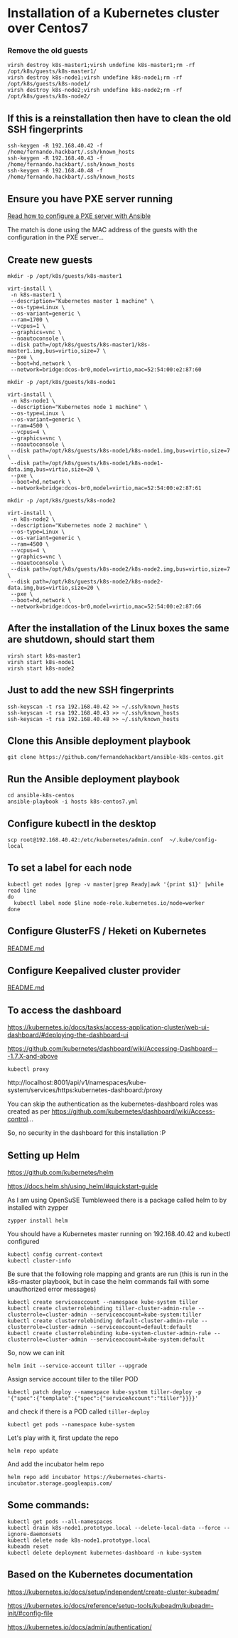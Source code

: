 # Installation of a Kubernetes cluster over Centos7 

### Remove the old guests
```
virsh destroy k8s-master1;virsh undefine k8s-master1;rm -rf /opt/k8s/guests/k8s-master1/
virsh destroy k8s-node1;virsh undefine k8s-node1;rm -rf /opt/k8s/guests/k8s-node1/
virsh destroy k8s-node2;virsh undefine k8s-node2;rm -rf /opt/k8s/guests/k8s-node2/
```

## If this is a reinstallation then have to clean the old SSH fingerprints
```
ssh-keygen -R 192.168.40.42 -f /home/fernando.hackbart/.ssh/known_hosts
ssh-keygen -R 192.168.40.43 -f /home/fernando.hackbart/.ssh/known_hosts
ssh-keygen -R 192.168.40.48 -f /home/fernando.hackbart/.ssh/known_hosts
```

## Ensure you have PXE server running

[Read how to configure a PXE server with Ansible](https://github.com/fernandohackbart/ansible-pxe-centos)

The match is done using the MAC address of the guests with the configuration in the PXE server...

## Create new guests
```
mkdir -p /opt/k8s/guests/k8s-master1

virt-install \
 -n k8s-master1 \
 --description="Kubernetes master 1 machine" \
 --os-type=Linux \
 --os-variant=generic \
 --ram=1700 \
 --vcpus=1 \
 --graphics=vnc \
 --noautoconsole \
 --disk path=/opt/k8s/guests/k8s-master1/k8s-master1.img,bus=virtio,size=7 \
 --pxe \
 --boot=hd,network \
 --network=bridge:dcos-br0,model=virtio,mac=52:54:00:e2:87:60

mkdir -p /opt/k8s/guests/k8s-node1

virt-install \
 -n k8s-node1 \
 --description="Kubernetes node 1 machine" \
 --os-type=Linux \
 --os-variant=generic \
 --ram=4500 \
 --vcpus=4 \
 --graphics=vnc \
 --noautoconsole \
 --disk path=/opt/k8s/guests/k8s-node1/k8s-node1.img,bus=virtio,size=7 \
 --disk path=/opt/k8s/guests/k8s-node1/k8s-node1-data.img,bus=virtio,size=20 \
 --pxe \
 --boot=hd,network \
 --network=bridge:dcos-br0,model=virtio,mac=52:54:00:e2:87:61

mkdir -p /opt/k8s/guests/k8s-node2

virt-install \
 -n k8s-node2 \
 --description="Kubernetes node 2 machine" \
 --os-type=Linux \
 --os-variant=generic \
 --ram=4500 \
 --vcpus=4 \
 --graphics=vnc \
 --noautoconsole \
 --disk path=/opt/k8s/guests/k8s-node2/k8s-node2.img,bus=virtio,size=7 \
 --disk path=/opt/k8s/guests/k8s-node2/k8s-node2-data.img,bus=virtio,size=20 \
 --pxe \
 --boot=hd,network \
 --network=bridge:dcos-br0,model=virtio,mac=52:54:00:e2:87:66
```

## After the installation of the Linux boxes the same are shutdown, should start them
```
virsh start k8s-master1
virsh start k8s-node1
virsh start k8s-node2
```


## Just to add the new SSH fingerprints
```
ssh-keyscan -t rsa 192.168.40.42 >> ~/.ssh/known_hosts
ssh-keyscan -t rsa 192.168.40.43 >> ~/.ssh/known_hosts
ssh-keyscan -t rsa 192.168.40.48 >> ~/.ssh/known_hosts
```

## Clone this Ansible deployment playbook
```
git clone https://github.com/fernandohackbart/ansible-k8s-centos.git
```

## Run the Ansible deployment playbook
```
cd ansible-k8s-centos
ansible-playbook -i hosts k8s-centos7.yml
```

## Configure kubectl in the desktop
```
scp root@192.168.40.42:/etc/kubernetes/admin.conf  ~/.kube/config-local
```

## To set a label for each node
```
kubectl get nodes |grep -v master|grep Ready|awk '{print $1}' |while read line
do 
  kubectl label node $line node-role.kubernetes.io/node=worker
done
```

## Configure GlusterFS / Heketi on Kubernetes

[README.md](https://github.com/fernandohackbart/ansible-k8s-centos/blob/master/roles/k8s-gluster-configure/README.md)

## Configure Keepalived cluster provider

[README.md](https://github.com/fernandohackbart/ansible-k8s-centos/blob/master/roles/k8s-keepalived-configure/README.md)



## To access the dashboard
https://kubernetes.io/docs/tasks/access-application-cluster/web-ui-dashboard/#deploying-the-dashboard-ui

https://github.com/kubernetes/dashboard/wiki/Accessing-Dashboard---1.7.X-and-above


```
kubectl proxy
```

http://localhost:8001/api/v1/namespaces/kube-system/services/https:kubernetes-dashboard:/proxy

You can skip the authentication as the kubernetes-dashboard roles was created as per https://github.com/kubernetes/dashboard/wiki/Access-control...

So, no security in the dashboard for this installation :P

## Setting up Helm

https://github.com/kubernetes/helm

https://docs.helm.sh/using_helm/#quickstart-guide

As I am using OpenSuSE Tumbleweed there is a package called helm to by installed with zypper
```
zypper install helm
```

You should have a Kubernetes master running on 192.168.40.42 and kubectl configured
```
kubectl config current-context
kubectl cluster-info
```

Be sure that the following role mapping and grants are run  (this is run in the k8s-master playbook, but in case the helm commands fail with some unauthorized error messages)
```
kubectl create serviceaccount --namespace kube-system tiller
kubectl create clusterrolebinding tiller-cluster-admin-rule --clusterrole=cluster-admin --serviceaccount=kube-system:tiller
kubectl create clusterrolebinding default-cluster-admin-rule --clusterrole=cluster-admin --serviceaccount=default:default
kubectl create clusterrolebinding kube-system-cluster-admin-rule --clusterrole=cluster-admin --serviceaccount=kube-system:default

```
So, now we can init
```
helm init --service-account tiller --upgrade
```

Assign service account tiller to the tiller POD
```
kubectl patch deploy --namespace kube-system tiller-deploy -p '{"spec":{"template":{"spec":{"serviceAccount":"tiller"}}}}'
```

and check if there is a POD called `tiller-deploy`
```
kubectl get pods --namespace kube-system
```

Let's play with it, first update the repo 
```
helm repo update
```

And add the incubator helm repo
```
helm repo add incubator https://kubernetes-charts-incubator.storage.googleapis.com/
```

## Some commands:
```
kubectl get pods --all-namespaces
kubectl drain k8s-node1.prototype.local --delete-local-data --force --ignore-daemonsets
kubectl delete node k8s-node1.prototype.local
kubeadm reset
kubectl delete deployment kubernetes-dashboard -n kube-system
```

## Based on the Kubernetes documentation

https://kubernetes.io/docs/setup/independent/create-cluster-kubeadm/

https://kubernetes.io/docs/reference/setup-tools/kubeadm/kubeadm-init/#config-file

https://kubernetes.io/docs/admin/authentication/



